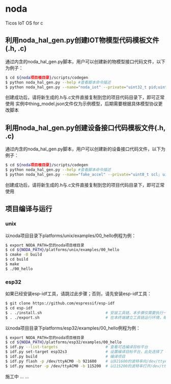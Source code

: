 # noda
Ticos IoT OS for c

## 利用noda_hal_gen.py创建IOT物模型代码模板文件(.h, .c)

通过内含的noda_hal_gen.py脚本，用户可以创建新的物模型接口代码文件，以下为例子：

```bash
$ cd ${noda项目根目录}/scripts/codegen
$ python noda_hal_gen.py --help #查看脚本命令描述
$ python noda_hal_gen.py --name="noda_iot" --private="uint32_t pid;uint32_t did; uint32_t skey;" --json='templates/thing_model.json'
```

创建成功后，请将新生成的.h与.c文件直接复制到您的项目代码目录下，即可正常使用
实例中thing_model.json文件仅为示例模型，后期需要根据具体模型协议更改脚本

## 利用noda_hal_gen.py创建设备接口代码模板文件(.h, .c)

通过内含的noda_hal_gen.py脚本，用户可以创建新的设备接口代码文件，以下为例子：

```bash
$ cd ${noda项目根目录}/scripts/codegen
$ python noda_hal_gen.py --help #查看脚本命令描述
$ python noda_hal_gen.py --name="fake_accel" --private="uint8_t scl; uint8_t sda; uint8_t addr; uint8_t freq;" --public="float x; float y; float z;"
```

创建成功后，请将新生成的.h与.c文件直接复制到您的项目代码目录下，即可正常使用

## 项目编译与运行

### unix

以noda项目目录下platforms/unix/examples/00_hello例程为例：

```bash
$ export NODA_PATH=您的noda项目根目录
$ cd ${NODA_PATH}/platforms/unix/examples/00_hello
$ cmake -B build
$ cd build
$ make
$ ./00_hello
```

### esp32

如果已经安装esp-idf工具，请跳过此步骤；否则，请先安装esp-idf工具：

```bash
$ git clone https://github.com/espressif/esp-idf
$ cd esp-idf
$ . ./install.sh                            # 安装工具链，本步骤仅需要执行一次
$ . ./export.sh                             # 在本终端建立工具链运行环境，每个新建终端都需要执行一次
```

以noda项目目录下platforms/esp32/examples/00_hello例程为例：

```bash
$ export NODA_PATH=您的noda项目根目录
$ cd ${NODA_PATH}/platforms/esp32/examples/00_hello
$ idf.py --list-targets                     # 查看可选编译目标平台
$ idf.py set-target esp32s3                 # 设置编译目标平台，此处选择了 esp32s3
$ idf.py build                              # 编译项目
$ idf.py flash -p /dev/ttyACM0 -b 921600    # 以921600的波特率向/dev/ttyACM0端口烧录固件，波特率与端口请根据实际情况填写
$ idf.py monitor -p /dev/ttyACM0 -b 115200  # 以115200的波特率打开/dev/ttyACM0端口查看固件的打印信息，波特率与端口请根据实际情况填写
```

施工中 ... ...
